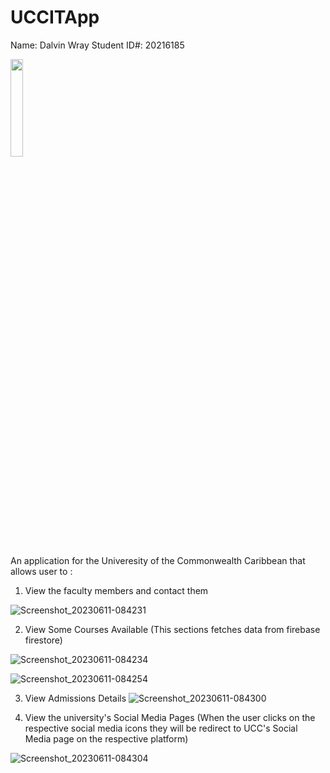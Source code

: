 # UCCITApp
Name: Dalvin Wray 
Student ID#: 20216185
 
<img src="https://github.com/DalvinWray/UCCITApp/assets/122240870/54912fa9-b55a-46b8-aa9d-6bbe3e8862df" width=20% height=20%>

 An application for the Univeresity of the Commonwealth Caribbean that allows user to :
 
 1. View the faculty members and contact them
 
 ![Screenshot_20230611-084231](https://github.com/DalvinWray/UCCITApp/assets/122240870/7e87a46f-a12b-4f7e-8c91-8fb0ec2a4a77)

 2. View Some Courses Available (This sections fetches data from firebase firestore)
 
![Screenshot_20230611-084234](https://github.com/DalvinWray/UCCITApp/assets/122240870/99e62a46-336b-4543-b440-e35b1f1eb4b8)

![Screenshot_20230611-084254](https://github.com/DalvinWray/UCCITApp/assets/122240870/57694602-3805-400e-83d5-eaa2fa3ff654)

 3. View Admissions Details
![Screenshot_20230611-084300](https://github.com/DalvinWray/UCCITApp/assets/122240870/0bff44e1-eff3-4da0-9af3-a250f42dc6d7)


 5. View the university's Social Media Pages (When the user clicks on the respective social media icons they will be redirect to  UCC's Social Media page on the respective platform)
 
 ![Screenshot_20230611-084304](https://github.com/DalvinWray/UCCITApp/assets/122240870/ffb542df-6997-415e-bac9-3efc37c88866)

 
